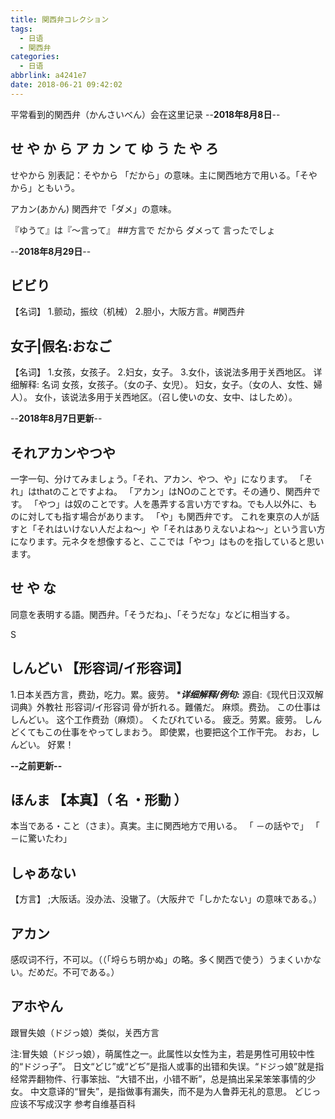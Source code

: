 ```yaml
---
title: 関西弁コレクション
tags:
  - 日语
  - 関西弁
categories:
  - 日语
abbrlink: a4241e7
date: 2018-06-21 09:42:02
---
```


平常看到的関西弁（かんさいべん）会在这里记录
--**2018年8月8日**--
## せ や か ら ア カ ン て ゆ う た や ろ
せやから 別表記：そやから
「だから」の意味。主に関西地方で用いる。「そやから」ともいう。

アカン(あかん)
関西弁で「ダメ」の意味。

『ゆうて』は『～言って』
 ##方言で だから ダメって 言ったでしょ

--**2018年8月29日**--
## ビビり
【名词】
1.颤动，振纹（机械）
2.胆小，大阪方言。#関西弁

## 女子|假名:おなご
【名词】
1.女孩，女孩子。
2.妇女，女子。
3.女仆，该说法多用于关西地区。
详细解释:
名词
女孩，女孩子。（女の子、女児）。
妇女，女子。（女の人、女性、婦人）。
女仆，该说法多用于关西地区。（召し使いの女、女中、はしため）。

--**2018年8月7日更新**--

## それアカンやつや
一字一句、分けてみましょう。「それ、アカン、やつ、や」になります。
「それ」はthatのことですよね。
「アカン」はNOのことです。その通り、関西弁です。
「やつ」は奴のことです。人を愚弄する言い方ですね。でも人以外に、ものに対しても指す場合があります。
「や」も関西弁です。
これを東京の人が話すと「それはいけない人だよね～」や「それはありえないよね～」という言い方になります。元ネタを想像すると、ここでは「やつ」はものを指していると思います。

## せ や な 
同意を表明する語。関西弁。「そうだね」、「そうだな」などに相当する。
<!--more-->S
## しんどい 【形容词/イ形容词】
1.日本关西方言，费劲，吃力。累。疲劳。
************详细解释/例句:***********
源自:《现代日汉双解词典》外教社
形容词/イ形容词
骨が折れる。難儀だ。
麻烦。费劲。
この仕事はしんどい。
这个工作费劲（麻烦）。
くたびれている。
疲乏。劳累。疲劳。
しんどくてもこの仕事をやってしまおう。
即使累，也要把这个工作干完。
おお，しんどい。
好累！

**--之前更新--**
## ほんま 【本真】（ 名 ・形動 ）
本当である・こと（さま）。真実。主に関西地方で用いる。 「 －の話やで」 「 －に驚いたわ」

## しゃあない
【方言】 ;大阪话。没办法、没辙了。（大阪弁で「しかたない」の意味である。）

## アカン
感叹词不行，不可以。（（「埒らち明かぬ」の略。多く関西で使う）うまくいかない。だめだ。不可である。）

## アホやん 
跟冒失娘（ドジっ娘）类似，关西方言

注:冒失娘（ドジっ娘），萌属性之一。此属性以女性为主，若是男性可用较中性的“ドジっ子”。
日文“どじ”或“どぢ”是指人或事的出错和失误。“ドジっ娘”就是指经常弄翻物件、行事笨拙、“大错不出，小错不断”，总是搞出呆呆笨笨事情的少女。
中文意译的“冒失”，是指做事有漏失，而不是为人鲁莽无礼的意思。
どじっ应该不写成汉字
参考自维基百科
